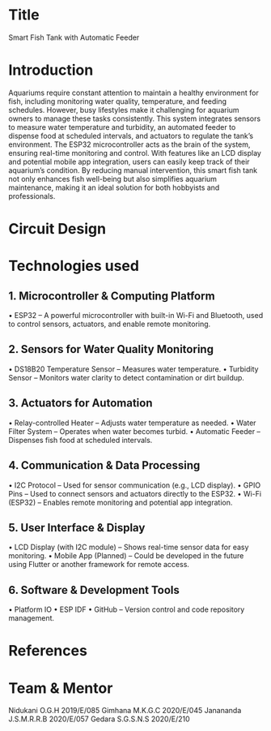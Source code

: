 # Title
Smart Fish Tank with Automatic Feeder
# Introduction 
Aquariums require constant attention to maintain a healthy environment for fish, including monitoring water quality, temperature, and feeding schedules. However, busy lifestyles make it challenging for aquarium owners to manage these tasks consistently. 
This system integrates sensors to measure water temperature and turbidity, an automated feeder to dispense food at scheduled intervals, and actuators to regulate the tank’s environment. The ESP32 microcontroller acts as the brain of the system, ensuring real-time monitoring and control. With features like an LCD display and potential mobile app integration, users can easily keep track of their aquarium’s condition.
By reducing manual intervention, this smart fish tank not only enhances fish well-being but also simplifies aquarium maintenance, making it an ideal solution for both hobbyists and professionals.

# Circuit Design  
# Technologies used  
 ## 1. Microcontroller & Computing Platform
•	ESP32 – A powerful microcontroller with built-in Wi-Fi and Bluetooth, used to control sensors, actuators, and enable remote monitoring.
## 2. Sensors for Water Quality Monitoring
•	DS18B20 Temperature Sensor – Measures water temperature.
•	Turbidity Sensor – Monitors water clarity to detect contamination or dirt buildup.
## 3. Actuators for Automation
•	Relay-controlled Heater – Adjusts water temperature as needed.
•	Water Filter System – Operates when water becomes turbid.
•	Automatic Feeder – Dispenses fish food at scheduled intervals.
## 4. Communication & Data Processing
•	I2C Protocol – Used for sensor communication (e.g., LCD display).
•	GPIO Pins – Used to connect sensors and actuators directly to the ESP32.
•	Wi-Fi (ESP32) – Enables remote monitoring and potential app integration.
## 5. User Interface & Display
•	LCD Display (with I2C module) – Shows real-time sensor data for easy monitoring.
•	Mobile App (Planned) – Could be developed in the future using Flutter or another framework for remote access.
## 6. Software & Development Tools
•	Platform IO
•	ESP IDF
•	GitHub – Version control and code repository management.

# References 	
# Team & Mentor 
Nidukani O.G.H		2019/E/085
Gimhana M.K.G.C		2020/E/045
Janananda J.S.M.R.R.B	2020/E/057
Gedara S.G.S.N.S		2020/E/210


